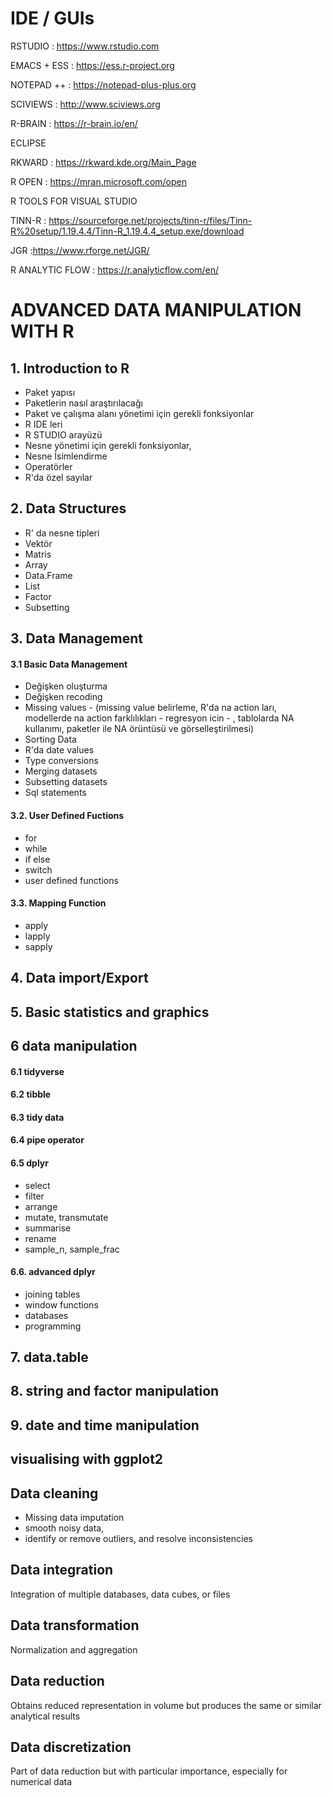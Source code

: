 

# IDE / GUIs

RSTUDIO : https://www.rstudio.com

EMACS + ESS : https://ess.r-project.org 

NOTEPAD ++ : https://notepad-plus-plus.org

SCIVIEWS : http://www.sciviews.org

R-BRAIN : https://r-brain.io/en/

ECLIPSE

RKWARD : https://rkward.kde.org/Main_Page

R OPEN : https://mran.microsoft.com/open

R TOOLS FOR VISUAL STUDIO

TINN-R : https://sourceforge.net/projects/tinn-r/files/Tinn-R%20setup/1.19.4.4/Tinn-R_1.19.4.4_setup.exe/download

JGR :https://www.rforge.net/JGR/

R ANALYTIC  FLOW : https://r.analyticflow.com/en/


# ADVANCED DATA MANIPULATION WITH R

## 1. Introduction to R
- Paket yapısı
- Paketlerin nasıl araştırılacağı
- Paket ve çalışma alanı yönetimi için gerekli fonksiyonlar
- R IDE leri
- R STUDIO arayüzü
- Nesne yönetimi için gerekli fonksiyonlar, 
- Nesne İsimlendirme
- Operatörler
- R'da özel sayılar

## 2. Data Structures
- R' da nesne tipleri
- Vektör
- Matris
- Array
- Data.Frame
- List
- Factor
- Subsetting

## 3. Data Management
 
#### 3.1 Basic Data Management
 - Değişken oluşturma
 - Değişken recoding
 - Missing values - (missing value belirleme, R'da na action ları, modellerde na action farklılıkları - regresyon icin - , tablolarda NA kullanımı, paketler ile NA örüntüsü ve görselleştirilmesi)
- Sorting Data
- R'da date values
- Type conversions
- Merging datasets
- Subsetting datasets
- Sql statements

#### 3.2. User Defined Fuctions
- for
- while
- if else
- switch
- user defined functions

#### 3.3. Mapping Function
- apply
- lapply
- sapply 

## 4. Data import/Export

## 5. Basic statistics and graphics

## 6 data manipulation

#### 6.1 tidyverse
#### 6.2 tibble
#### 6.3 tidy data
#### 6.4 pipe operator
#### 6.5 dplyr
- select
- filter
- arrange
- mutate, transmutate
- summarise
- rename
- sample_n, sample_frac
#### 6.6. advanced dplyr
- joining tables
- window functions
- databases
- programming

## 7. data.table

## 8. string and factor manipulation

## 9. date and time manipulation

## visualising with ggplot2

## Data cleaning
  - Missing data imputation
  - smooth noisy data,
  - identify or remove outliers, and resolve inconsistencies  
## Data integration
  Integration of multiple databases, data cubes, or files 
## Data transformation
  Normalization and aggregation  
## Data reduction
  Obtains reduced representation in volume but produces the same or similar analytical results
## Data discretization
  Part of data reduction but with particular importance, especially for numerical data

